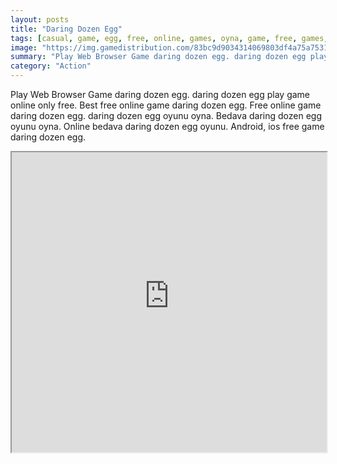 ```yaml
---
layout: posts
title: "Daring Dozen Egg"
tags: [casual, game, egg, free, online, games, oyna, game, free, games, play, play, games]
image: "https://img.gamedistribution.com/83bc9d9034314069803df4a75a7531b2.jpg"
summary: "Play Web Browser Game daring dozen egg. daring dozen egg play game online only free. Best free online game daring dozen egg. Free online game daring dozen egg. daring dozen egg oyunu oyna. Bedava daring dozen egg oyunu oyna. Online bedava daring dozen egg oyunu. Android, ios free game daring dozen egg."
category: "Action"
---
```


Play Web Browser Game daring dozen egg. daring dozen egg play game online only free. Best free online game daring dozen egg. Free online game daring dozen egg. daring dozen egg oyunu oyna. Bedava daring dozen egg oyunu oyna. Online bedava daring dozen egg oyunu. Android, ios free game daring dozen egg.

<iframe width="100%" height="480px;" src="https://html5.gamedistribution.com/83bc9d9034314069803df4a75a7531b2/"></iframe>